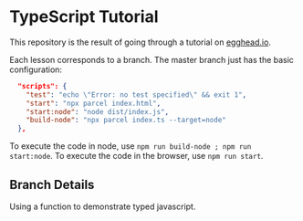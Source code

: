 # TypeScript Tutorial

This repository is the result of going through a tutorial on [egghead.io](https://egghead.io/lessons/typescript-setup-a-typescript-project). 

Each lesson corresponds to a branch. The master branch just has the basic configuration:

```json
  "scripts": {
    "test": "echo \"Error: no test specified\" && exit 1",
    "start": "npx parcel index.html",
    "start:node": "node dist/index.js",
    "build-node": "npx parcel index.ts --target=node"
  },
```

To execute the code in node, use `npm run build-node ; npm run start:node`. To execute the code in the browser, use `npm run start`.

## Branch Details
Using a function to demonstrate typed javascript.